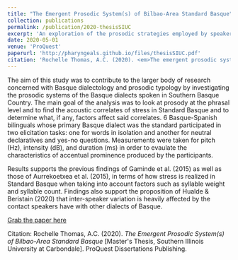 ```yaml
---
title: "The Emergent Prosodic System(s) of Bilbao-Area Standard Basque"
collection: publications
permalink: /publication/2020-thesisSIUC
excerpt: 'An exploration of the prosodic strategies employed by speakers of Standard Basque.'
date: 2020-05-01
venue: 'ProQuest'
paperurl: 'http://pharyngeals.github.io/files/thesisSIUC.pdf'
citation: 'Rochelle Thomas, A.C. (2020). <em>The emergent prosodic system(s) of bilbao-area standard basque</em> (Order No. 27833317) [Master's Thesis, Southern Illinois University at Carbondale]. ProQuest Dissertations Publishing.'
---
```

The aim of this study was to contribute to the larger body of research concerned with Basque dialectology and prosodic typology by investigating the prosodic systems of the Basque dialects spoken in Southern Basque Country. The main goal of the analysis was to look at prosody at the phrasal level and to find the acoustic correlates of stress in Standard Basque and to determine what, if any, factors affect said correlates. 6 Basque-Spanish bilinguals whose primary Basque dialect was the standard participated in two elicitation tasks: one for words in isolation and another for neutral declaratives and yes-no questions. Measurements were taken for pitch (Hz), intensity (dB), and duration (ms) in order to evaulate the characteristics of accentual prominence produced by the participants.

Results supports the previous findings of Gaminde et al. (2015) as well as those of Aurrekoetxea
et al. (2015), in terms of how stress is realized in Standard Basque when taking into account
factors such as syllable weight and syllable count. Findings also support the proposition of Hualde & Beristain (2020) that inter-speaker variation is heavily affected by the contact speakers have with other dialects of Basque.

[Grab the paper here](http://pharyngeals.github.io/files/thesisSIUC.pdf)

Citation: Rochelle Thomas, A.C. (2020). <em>The Emergent Prosodic System(s) of Bilbao-Area Standard Basque</em> [Master's Thesis, Southern Illinois University at Carbondale]. ProQuest Dissertations Publishing.
